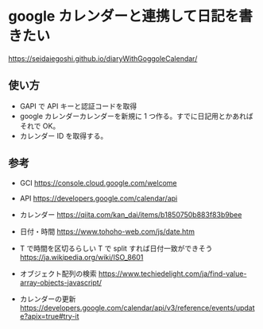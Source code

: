 # google カレンダーと連携して日記を書きたい

https://seidaiegoshi.github.io/diaryWithGoggoleCalendar/

## 使い方

- GAPI で API キーと認証コードを取得
- google カレンダーカレンダーを新規に 1 つ作る。すでに日記用とかあればそれで OK。
- カレンダー ID を取得する。

## 参考

- GCI
  https://console.cloud.google.com/welcome

- API
  https://developers.google.com/calendar/api

- カレンダー
  https://qiita.com/kan_dai/items/b1850750b883f83b9bee

- 日付・時間
  https://www.tohoho-web.com/js/date.htm

- T で時間を区切るらしい T で split すれば日付一致ができそう
  https://ja.wikipedia.org/wiki/ISO_8601

- オブジェクト配列の検索
  https://www.techiedelight.com/ja/find-value-array-objects-javascript/

- カレンダーの更新
  https://developers.google.com/calendar/api/v3/reference/events/update?apix=true#try-it
